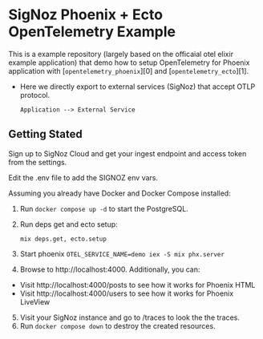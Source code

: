 # SigNoz Phoenix + Ecto OpenTelemetry Example

This is a example repository (largely based on the officaial otel elixir example application) that demo how to setup OpenTelemetry for Phoenix application
with [`opentelemetry_phoenix`][0] and [`opentelemetry_ecto`][1].

- Here we directly export to external services (SigNoz) that accept OTLP protocol.
  ```
  Application --> External Service
  ```

## Getting Stated

Sign up to SigNoz Cloud and get your ingest endpoint and access token from the settings.

Edit the .env file to add the SIGNOZ env vars.

Assuming you already have Docker and Docker Compose installed:

1. Run `docker compose up -d` to start the PostgreSQL.
2. Run deps get and ecto setup:
   ```
   mix deps.get, ecto.setup
   ```
3. Start phoenix `OTEL_SERVICE_NAME=demo iex -S mix phx.server`

4. Browse to http://localhost:4000. Additionally, you can:

- Visit http://localhost:4000/posts to see how it works for Phoenix HTML
- Visit http://localhost:4000/users to see how it works for Phoenix LiveView

5. Visit your SigNoz instance and go to /traces to look the the traces.
6. Run `docker compose down` to destroy the created resources.
